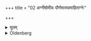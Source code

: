 +++
title = "02 अग्नीषोमीयः पौर्णमास्यामाहिताग्नेः"

+++

<details><summary>मूलम्</summary>

अग्नीषोमीयः पौर्णमास्यामाहिताग्नेः २
</details>

<details><summary>Oldenberg</summary>

2. By one who has set them up, one sacred to Agni and Soma at the full moon;
</details>
